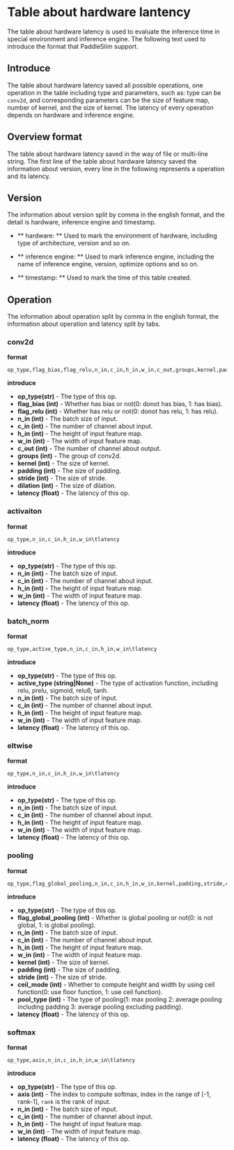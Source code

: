 # Table about hardware lantency

The table about hardware latency is used to evaluate the inference time in special environment and inference engine. The following text used to introduce the format that PaddleSlim support.

## Introduce

The table about hardware latency saved all possible operations, one operation in the table including type and parameters, such as: type can be `conv2d`, and corresponding parameters can be the size of feature map, number of kernel, and the size of kernel.
The latency of every operation depends on hardware and inference engine.

## Overview format
The table about hardware latency saved in the way of file or multi-line string.
The first line of the table about hardware latency saved the information about version, every line in the following represents a operation and its latency.

## Version

The information about version split by comma in the english format, and the detail is hardware, inference engine and timestamp.

- ** hardware: ** Used to mark the environment of hardware, including type of architecture, version and so on.

- ** inference engine: ** Used to mark inference engine, including the name of inference engine, version, optimize options and so on.

- ** timestamp: ** Used to mark the time of this table created.

## Operation

The information about operation split by comma in the english format, the information about operation and latency split by tabs.

### conv2d

**format**

```text
op_type,flag_bias,flag_relu,n_in,c_in,h_in,w_in,c_out,groups,kernel,padding,stride,dilation\tlatency
```

**introduce**

- **op_type(str)** - The type of this op.
- **flag_bias (int)** - Whether has bias or not(0: donot has bias, 1: has bias).
- **flag_relu (int)** - Whether has relu or not(0: donot has relu, 1: has relu).
- **n_in (int)** - The batch size of input.
- **c_in (int)** - The number of channel about input.
- **h_in (int)** - The height of input feature map.
- **w_in (int)** - The width of input feature map.
- **c_out (int)** - The number of channel about output.
- **groups (int)** - The group of conv2d.
- **kernel (int)** - The size of kernel.
- **padding (int)** - The size of padding.
- **stride (int)** - The size of stride.
- **dilation (int)** - The size of dilation.
- **latency (float)** - The latency of this op.

### activaiton

**format**

```text
op_type,n_in,c_in,h_in,w_in\tlatency
```

**introduce**

- **op_type(str)** - The type of this op.
- **n_in (int)** - The batch size of input.
- **c_in (int)** - The number of channel about input.
- **h_in (int)** - The height of input feature map.
- **w_in (int)** - The width of input feature map.
- **latency (float)** - The latency of this op.

### batch_norm

**format**

```text
op_type,active_type,n_in,c_in,h_in,w_in\tlatency
```

**introduce**

- **op_type(str)** - The type of this op.
- **active_type (string|None)** - The type of activation function, including relu, prelu, sigmoid, relu6, tanh.
- **n_in (int)** - The batch size of input.
- **c_in (int)** - The number of channel about input.
- **h_in (int)** - The height of input feature map.
- **w_in (int)** - The width of input feature map.
- **latency (float)** - The latency of this op.

### eltwise

**format**

```text
op_type,n_in,c_in,h_in,w_in\tlatency
```

**introduce**

- **op_type(str)** - The type of this op.
- **n_in (int)** - The batch size of input.
- **c_in (int)** - The number of channel about input.
- **h_in (int)** - The height of input feature map.
- **w_in (int)** - The width of input feature map.
- **latency (float)** - The latency of this op.

### pooling

**format**

```text
op_type,flag_global_pooling,n_in,c_in,h_in,w_in,kernel,padding,stride,ceil_mode,pool_type\tlatency
```

**introduce**

- **op_type(str)** - The type of this op.
- **flag_global_pooling (int)** - Whether is global pooling or not(0: is not global, 1: is global pooling).
- **n_in (int)** - The batch size of input.
- **c_in (int)** - The number of channel about input.
- **h_in (int)** - The height of input feature map.
- **w_in (int)** - The width of input feature map.
- **kernel (int)** - The size of kernel.
- **padding (int)** - The size of padding.
- **stride (int)** - The size of stride.
- **ceil_mode (int)** - Whether to compute height and width by using ceil function(0: use floor function, 1: use ceil function).
- **pool_type (int)** - The type of pooling(1: max pooling 2: average pooling including padding 3: average pooling excluding padding).
- **latency (float)** - The latency of this op.

### softmax

**format**

```text
op_type,axis,n_in,c_in,h_in,w_in\tlatency
```

**introduce**

- **op_type(str)** - The type of this op.
- **axis (int)** - The index to compute softmax, index in the range of [-1, rank-1], `rank` is the rank of input.
- **n_in (int)** - The batch size of input.
- **c_in (int)** - The number of channel about input.
- **h_in (int)** - The height of input feature map.
- **w_in (int)** - The width of input feature map.
- **latency (float)** - The latency of this op.
